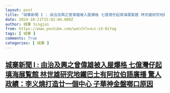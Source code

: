 ```yaml
---
layout: post
title: "城寨新聞 I : 由治及興之曾偉雄被入屋爆格 七億灣仔起填海展覧館 林世雄研究地鐵巴士有阿拉伯語廣播 驚人政績：李义燒打造廿一個中心 子華神金盤啷口原因"
date: 2024-10-21T15:02:04.000Z
author: 城寨 Singjai
from: https://www.youtube.com/watch?v=Ln-iX-0iYag
tags: [ 城寨 ]
comments: True
categories: [ 城寨 ]
---
```

<!--1729522924000-->
[城寨新聞 I : 由治及興之曾偉雄被入屋爆格 七億灣仔起填海展覧館 林世雄研究地鐵巴士有阿拉伯語廣播 驚人政績：李义燒打造廿一個中心 子華神金盤啷口原因](https://www.youtube.com/watch?v=Ln-iX-0iYag)
------

<div>

</div>
